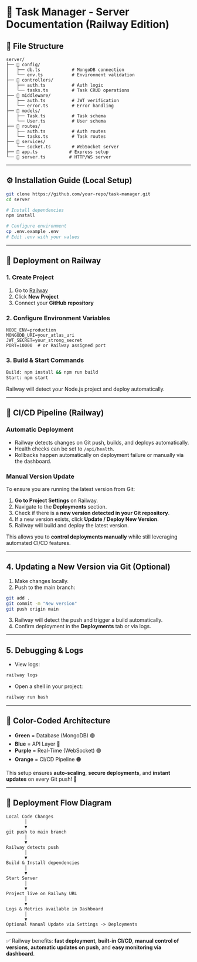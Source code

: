 

# 🚀 **Task Manager - Server Documentation (Railway Edition)**

## 📂 **File Structure**

```
server/
├── 📁 config/
│   ├── db.ts            # MongoDB connection
│   └── env.ts           # Environment validation
├── 📁 controllers/
│   ├── auth.ts          # Auth logic
│   └── tasks.ts         # Task CRUD operations
├── 📁 middleware/
│   ├── auth.ts          # JWT verification
│   └── error.ts         # Error handling
├── 📁 models/
│   ├── Task.ts          # Task schema
│   └── User.ts          # User schema
├── 📁 routes/
│   ├── auth.ts          # Auth routes
│   └── tasks.ts         # Task routes
├── 📁 services/
│   └── socket.ts        # WebSocket server
├── 📄 app.ts            # Express setup
└── 📄 server.ts         # HTTP/WS server
```

---

## ⚙️ **Installation Guide (Local Setup)**

```bash
git clone https://github.com/your-repo/task-manager.git
cd server

# Install dependencies
npm install

# Configure environment
cp .env.example .env
# Edit .env with your values
```

---

## 🚀 **Deployment on Railway**

### 1. Create Project

1. Go to [Railway](https://railway.com/project/)
2. Click **New Project**
3. Connect your **GitHub repository**

### 2. Configure Environment Variables

```
NODE_ENV=production
MONGODB_URI=your_atlas_uri
JWT_SECRET=your_strong_secret
PORT=10000  # or Railway assigned port
```

### 3. Build & Start Commands

```bash
Build: npm install && npm run build
Start: npm start
```

Railway will detect your Node.js project and deploy automatically.

---

## 🔄 **CI/CD Pipeline (Railway)**

### Automatic Deployment

* Railway detects changes on Git push, builds, and deploys automatically.
* Health checks can be set to `/api/health`.
* Rollbacks happen automatically on deployment failure or manually via the dashboard.

### Manual Version Update

To ensure you are running the latest version from Git:

1. **Go to Project Settings** on Railway.
2. Navigate to the **Deployments** section.
3. Check if there is a **new version detected in your Git repository**.
4. If a new version exists, click **Update / Deploy New Version**.
5. Railway will build and deploy the latest version.

This allows you to **control deployments manually** while still leveraging automated CI/CD features.

---

## 4. Updating a New Version via Git (Optional)

1. Make changes locally.
2. Push to the main branch:

```bash
git add .
git commit -m "New version"
git push origin main
```

3. Railway will detect the push and trigger a build automatically.
4. Confirm deployment in the **Deployments** tab or via logs.

---

## 5. Debugging & Logs

* View logs:

```bash
railway logs
```

* Open a shell in your project:

```bash
railway run bash
```

---

## 🎨 **Color-Coded Architecture**

* **Green** = Database (MongoDB) 🟢
* **Blue** = API Layer 🔵
* **Purple** = Real-Time (WebSocket) 🟣
* **Orange** = CI/CD Pipeline 🟠

This setup ensures **auto-scaling**, **secure deployments**, and **instant updates** on every Git push! 🚀

---

## 🔄 **Deployment Flow Diagram**

```
Local Code Changes
       │
       ▼
git push to main branch
       │
       ▼
Railway detects push
       │
       ▼
Build & Install dependencies
       │
       ▼
Start Server
       │
       ▼
Project live on Railway URL
       │
       ▼
Logs & Metrics available in Dashboard
       │
       ▼
Optional Manual Update via Settings -> Deployments
```

---

✅ Railway benefits: **fast deployment**, **built-in CI/CD**, **manual control of versions**, **automatic updates on push**, and **easy monitoring via dashboard**.

